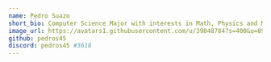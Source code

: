 ```yaml
---
name: Pedro Suazo
short_bio: Computer Science Major with interests in Math, Physics and Music. If you're new to CS Club feel free to come up and talk to me!
image_url: https://avatars1.githubusercontent.com/u/39848784?s=400&u=892626d8634d73d38d40dcec30c91a4714b26ef2&v=4
github: pedros45
discord: pedros45 #3618
---
```

